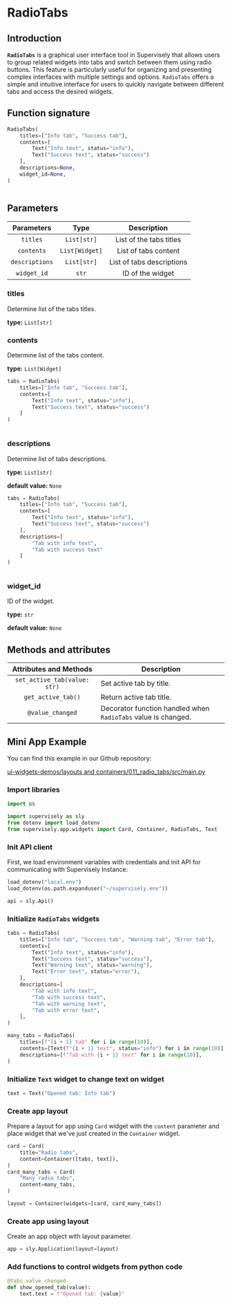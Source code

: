 # RadioTabs

## Introduction

**`RadioTabs`** is a graphical user interface tool in Supervisely that allows users to group related widgets into tabs and switch between them using radio buttons. This feature is particularly useful for organizing and presenting complex interfaces with multiple settings and options. `RadioTabs` offers a simple and intuitive interface for users to quickly navigate between different tabs and access the desired widgets.

## Function signature

```python
RadioTabs(
    titles=["Info tab", "Success tab"],
    contents=[
        Text("Info text", status="info"),
        Text("Success text", status="success")
    ],
    descriptions=None,
    widget_id=None,
)
```

<figure><img src="https://user-images.githubusercontent.com/120389559/222171253-af777d91-7c48-4990-b807-9238e2968662.gif" alt=""><figcaption></figcaption></figure>

## Parameters

|   Parameters   |      Type      |        Description        |
| :------------: | :------------: | :-----------------------: |
|    `titles`    |   `List[str]`  |  List of the tabs titles  |
|   `contents`   | `List[Widget]` |    List of tabs content   |
| `descriptions` |   `List[str]`  | List of tabs descriptions |
|   `widget_id`  |      `str`     |      ID of the widget     |

### titles

Determine list of the tabs titles.

**type:** `List[str]`

### contents

Determine list of the tabs content.

**type:** `List[Widget]`

```python
tabs = RadioTabs(
    titles=["Info tab", "Success tab"],
    contents=[
        Text("Info text", status="info"),
        Text("Success text", status="success")
    ]
)
```

<figure><img src="https://user-images.githubusercontent.com/120389559/222171253-af777d91-7c48-4990-b807-9238e2968662.gif" alt=""><figcaption></figcaption></figure>

### descriptions

Determine list of tabs descriptions.

**type:** `List[str]`

**default value:** `None`

```python
tabs = RadioTabs(
    titles=["Info tab", "Success tab"],
    contents=[
        Text("Info text", status="info"),
        Text("Success text", status="success")
    ],
    descriptions=[
        "Tab with info text",
        "Tab with success text"
    ]
)
```

<figure><img src="https://user-images.githubusercontent.com/120389559/222174503-b99916b1-06e8-4845-a2dc-6abef1d1cb1e.gif" alt=""><figcaption></figcaption></figure>

### widget\_id

ID of the widget.

**type:** `str`

**default value:** `None`

## Methods and attributes

|    Attributes and Methods    | Description                                                   |
| :--------------------------: | ------------------------------------------------------------- |
| `set_active_tab(value: str)` | Set active tab by title.                                      |
|      `get_active_tab()`      | Return active tab title.                                      |
|       `@value_changed`       | Decorator function handled when `RadioTabs` value is changed. |

## Mini App Example

You can find this example in our Github repository:

[ui-widgets-demos/layouts and containers/011\_radio\_tabs/src/main.py](https://github.com/supervisely-ecosystem/ui-widgets-demos/blob/master/layouts%20and%20containers/011\_radio\_tabs/src/main.py)

### Import libraries

```python
import os

import supervisely as sly
from dotenv import load_dotenv
from supervisely.app.widgets import Card, Container, RadioTabs, Text
```

### Init API client

First, we load environment variables with credentials and init API for communicating with Supervisely Instance:

```python
load_dotenv("local.env")
load_dotenv(os.path.expanduser("~/supervisely.env"))

api = sly.Api()
```

### Initialize `RadioTabs` widgets

```python
tabs = RadioTabs(
    titles=["Info tab", "Success tab", "Warning tab", "Error tab"],
    contents=[
        Text("Info text", status="info"),
        Text("Success text", status="success"),
        Text("Warning text", status="warning"),
        Text("Error text", status="error"),
    ],
    descriptions=[
        "Tab with info text",
        "Tab with success text",
        "Tab with warning text",
        "Tab with error text",
    ],
)

many_tabs = RadioTabs(
    titles=[f"{i + 1} tab" for i in range(10)],
    contents=[Text(f"{i + 1} text", status="info") for i in range(10)],
    descriptions=[f"Tab with {i + 1} text" for i in range(10)],
)
```

### Initialize `Text` widget to change text on widget

```python
text = Text("Opened tab: Info tab")
```

### Create app layout

Prepare a layout for app using `Card` widget with the `content` parameter and place widget that we've just created in the `Container` widget.

```python
card = Card(
    title="Radio tabs",
    content=Container([tabs, text]),
)
card_many_tabs = Card(
    "Many radio tabs",
    content=many_tabs,
)

layout = Container(widgets=[card, card_many_tabs])
```

### Create app using layout

Create an app object with layout parameter.

```python
app = sly.Application(layout=layout)
```

### Add functions to control widgets from python code

```python
@tabs.value_changed
def show_opened_tab(value):
    text.text = f"Opened tab: {value}"
```

<figure><img src="https://user-images.githubusercontent.com/120389559/222177913-2c4d26de-f555-4747-8fed-ee8807f7d6ce.gif" alt=""><figcaption></figcaption></figure>
